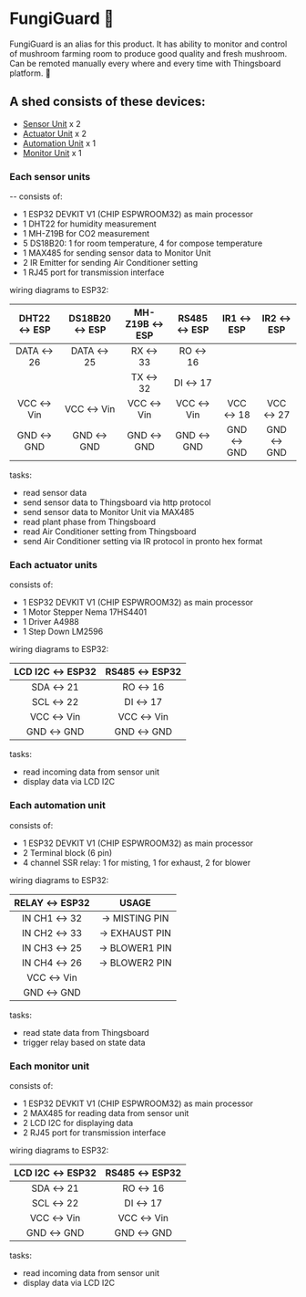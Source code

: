# FungiGuard :mushroom:

FungiGuard is an alias for this product. It has ability to monitor and control of mushroom farming room to produce good quality and fresh mushroom. Can be remoted manually every where and every time with Thingsboard platform. :mushroom:

## A shed consists of these devices:

- [Sensor Unit](#sensor_unit) x 2
- [Actuator Unit](#actuator_unit) x 2
- [Automation Unit](#automation_unit) x 1
- [Monitor Unit](#monitor_unit) x 1

### Each sensor units  <a name="sensor_unit"></a>

-- consists of:
- 1 ESP32 DEVKIT V1 (CHIP ESPWROOM32) as main processor
- 1 DHT22 for humidity measurement
- 1 MH-Z19B for CO2 measurement
- 5 DS18B20: 1 for room temperature, 4 for compose temperature
- 1 MAX485 for sending sensor data to Monitor Unit
- 2 IR Emitter for sending Air Conditioner setting 
- 1 RJ45 port for transmission interface

wiring diagrams to ESP32:


<div align="center">

| DHT22 &harr; ESP | DS18B20 &harr; ESP | MH-Z19B &harr; ESP | RS485 &harr; ESP | IR1 &harr; ESP | IR2 &harr; ESP |
|:----------------:|:------------------:|:------------------:|:----------------:|:--------------:|:--------------:|
|  DATA &harr; 26  |   DATA &harr; 25   |     RX &harr; 33   |   RO &harr; 16   |                |                |
|                  |                    |     TX &harr; 32   |   DI &harr; 17   |                |                |
|  VCC &harr; Vin  |    VCC &harr; Vin  |    VCC &harr; Vin  |  VCC &harr; Vin  | VCC &harr; 18  | VCC &harr; 27  |
|  GND &harr; GND  |    GND &harr; GND  |    GND &harr; GND  |  GND &harr; GND  | GND &harr; GND | GND &harr; GND |

</div>

tasks:
- read sensor data
- send sensor data to Thingsboard via http protocol
- send sensor data to Monitor Unit via MAX485
- read plant phase from Thingsboard
- read Air Conditioner setting from Thingsboard
- send Air Conditioner setting via IR protocol in pronto hex format

### Each actuator units <a name="actuator_unit"></a>

consists of:
- 1 ESP32 DEVKIT V1 (CHIP ESPWROOM32) as main processor
- 1 Motor Stepper Nema 17HS4401 
- 1 Driver A4988
- 1 Step Down LM2596

wiring diagrams to ESP32:

<div align="center">

| LCD I2C &harr; ESP32 | RS485 &harr; ESP32 |
|:--------------------:|:------------------:|
|     SDA &harr; 21    |    RO &harr; 16    |
|     SCL &harr; 22    |    DI &harr; 17    |
|     VCC &harr; Vin   |   VCC &harr; Vin   |
|     GND &harr; GND   |   GND &harr; GND   |

</div>

tasks:
- read incoming data from sensor unit
- display data via LCD I2C

### Each automation unit <a name="automation_unit"></a>

consists of:
- 1 ESP32 DEVKIT V1 (CHIP ESPWROOM32) as main processor
- 2 Terminal block (6 pin)
- 4 channel SSR relay: 1 for misting, 1 for exhaust, 2 for blower

wiring diagrams to ESP32:

<div align="center">

|  RELAY &harr; ESP32  |         USAGE        |
|:--------------------:|:--------------------:|
| IN CH1 &harr; 32     | &rarr; MISTING PIN   |
| IN CH2 &harr; 33     | &rarr; EXHAUST PIN   |
| IN CH3 &harr; 25     | &rarr; BLOWER1 PIN   |
| IN CH4 &harr; 26     | &rarr; BLOWER2 PIN   |
|    VCC &harr; Vin    |                      |
|    GND &harr; GND    |                      |

</div>

tasks:
- read state data from Thingsboard
- trigger relay based on state data

### Each monitor unit <a name="monitor_unit"></a>

consists of:
- 1 ESP32 DEVKIT V1 (CHIP ESPWROOM32) as main processor
- 2 MAX485 for reading data from sensor unit
- 2 LCD I2C for displaying data
- 2 RJ45 port for transmission interface

wiring diagrams to ESP32:

<div align="center">

| LCD I2C &harr; ESP32 | RS485 &harr; ESP32 |
|:--------------------:|:------------------:|
|     SDA &harr; 21    |    RO &harr; 16    |
|     SCL &harr; 22    |    DI &harr; 17    |
|     VCC &harr; Vin   |   VCC &harr; Vin   |
|     GND &harr; GND   |   GND &harr; GND   |

</div>

tasks:
- read incoming data from sensor unit
- display data via LCD I2C